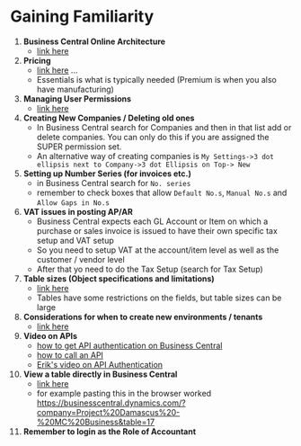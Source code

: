 # Gaining Familiarity

1. **Business Central Online Architecture**
    - [link here](https://learn.microsoft.com/en-us/dynamics365/business-central/dev-itpro/administration/tenant-environment-topology)    
2. **Pricing**
    - [link here](https://dynamics.microsoft.com/en-us/business-central/pricing/) ...  
    - Essentials is what is typically needed (Premium is when you also have manufacturing)    
3. **Managing User Permissions**
    - [link here](https://www.youtube.com/watch?v=tMXqcoBXwUk)    
4. **Creating New Companies / Deleting old ones** 
    - In Business Central search for Companies and then in that list add or delete companies. You can only do this if you are assigned the SUPER permission set. 
    - An alternative way of creating companies is ```My Settings->3 dot ellipsis next to Company->3 dot Ellipsis on Top-> New```    
5. **Setting up Number Series (for invoices etc.)** 
    - in Business Central search for `No. series`    
    - remember to check boxes that allow `Default No.s`, `Manual No.s` and `Allow Gaps in No.s`    
6. **VAT issues in posting AP/AR**    
    - Business Central expects each GL Account or Item on which a purchase or sales invoice is issued to have their own specific tax setup and VAT setup
    - So you need to setup VAT at the account/item level as well as the customer / vendor level    
    - After that yo need to do the Tax Setup (search for Tax Setup)
7. **Table sizes (Object specifications and limitations)**
    - [link here](https://learn.microsoft.com/en-us/dynamics365/business-central/dev-itpro/developer/devenv-object-specifications-limitations)
    - Tables have some restrictions on the fields, but table sizes can be large
8. **Considerations for when to create new environments / tenants**
    - [link here](https://learn.microsoft.com/en-us/power-platform/admin/multiple-online-environments-tenants)
9. **Video on APIs**
    - [how to get API authentication on Business Central](https://youtu.be/zxDa222uXeQ?feature=shared)
    - [how to call an API](https://youtu.be/r7MBwAnt4z0?feature=shared)
    - [Erik's video on API Authentication](https://www.youtube.com/watch?v=B1rxyqR2ZCY)
10. **View a table directly in Business Central**
    - [link here](https://learn.microsoft.com/en-us/dynamics365/business-central/dev-itpro/developer/devenv-view-table-data)
    - for example pasting this in the browser worked https://businesscentral.dynamics.com/?company=Project%20Damascus%20-%20MC%20Business&table=17
12. **Remember to login as the Role of Accountant**

